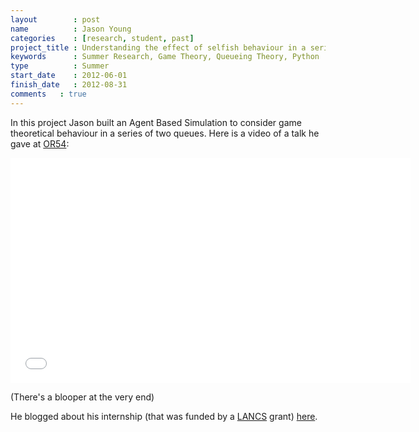 ```yaml
---
layout        : post
name          : Jason Young
categories    : [research, student, past]
project_title : Understanding the effect of selfish behaviour in a series of 2 queues
keywords      : Summer Research, Game Theory, Queueing Theory, Python
type          : Summer
start_date    : 2012-06-01
finish_date   : 2012-08-31
comments   : true
---
```


In this project Jason built an Agent Based Simulation to consider game theoretical behaviour in a series of two queues. Here is a video of a talk he gave at [OR54](http://www.theorsociety.com/Pages/Conferences/OR54/OR54.aspx):

<center>
<iframe width="640" height="360" src="//www.youtube.com/embed/2lOvhcy3Rgk" frameborder="0" allowfullscreen></iframe>
</center>

(There's a blooper at the very end)

He blogged about his internship (that was funded by a [LANCS](http://www.lancs-initiative.ac.uk/) grant) [here](http://drvinceknight.blogspot.co.uk/2012/09/guest-post-summer-research-internship.html).
